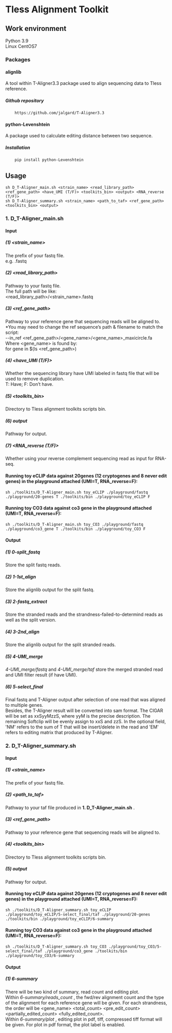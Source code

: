 # Tless Alignment Toolkit
## Work environment
Python 3.9  
Linux CentOS7

### Packages
#### alignlib  
A tool within T-Aligner3.3 package used to align sequencing data to Tless reference. 
##### Github repository  
        https://github.com/jalgard/T-Aligner3.3 

#### python-Levenshtein  
A package used to calculate editing distance between two sequence.
##### Installation
        pip install python-Levenshtein
	
## Usage
    sh D_T-Aligner_main.sh <strain_name> <read_library_path> <ref_gene_path> <have_UMI (T/F)> <toolkits_bin> <output> <RNA_reverse (T/F)> 
    sh D_T-Aligner_summary.sh <strain_name> <path_to_taf> <ref_gene_path> <toolkits_bin> <output>
### 1. D_T-Aligner_main.sh

#### Input
##### (1) <strain_name>
The prefix of your fastq file.  
e.g. <strain name>.fastq
##### (2) <read_library_path>  
Pathway to your fastq file.  
The full path will be like:  
<read_library_path>/<strain_name>.fastq
##### (3) <ref_gene_path>  
Pathway to your reference gene that sequencing reads will be aligned to.  
*You may need to change the ref sequence’s path & filename to match the script:  
--in_ref <ref_gene_path>/<gene_name>/<gene_name>_maxicircle.fa  
Where <gene_name> is found by:  
for gene in $(ls <ref_gene_path>)
##### (4) <have_UMI (T/F)>  
Whether the sequencing library have UMI labeled in fastq file that will be used to remove duplication.  
T: Have; F: Don’t have.
##### (5) <toolkits_bin>
Directory to Tless alignment toolkits scripts bin.
##### (6)  output
Pathway for output.
##### (7) <RNA_reverse (T/F)>
Whether using your reverse complement sequencing read as input for RNA-seq.

#### Running toy eCLIP data against 20genes (12 cryptogenes and 8 never edit genes) in the playground attached (UMI=T, RNA_reverse=F):
	sh ./toolkits/D_T-Aligner_main.sh toy_eCLIP ./playground/fastq ./playground/20-genes T ./toolkits/bin ./playground/toy_eCLIP F    
#### Running toy CO3 data against co3 gene in the playground attached (UMI=T, RNA_reverse=F):
	sh ./toolkits/D_T-Aligner_main.sh toy_CO3 ./playground/fastq ./playground/co3_gene T ./toolkits/bin ./playground/toy_CO3 F    



#### Output
##### (1) 0-split_fastq  
Store the split fastq reads.
##### (2) 1-1st_align  
Store the alignlib output for the split fastq.
##### (3) 2-fastq_extract  
Store the stranded reads and the strandness-failed-to-determind reads as well as the split version.
##### (4) 3-2nd_align  
Store the alignlib output for the split stranded reads.
##### (5) 4-UMI_merge  
 _4-UMI_merge/fastq_  and  _4-UMI_merge/taf_  store the merged stranded read and UMI filter result (if have UMI).
##### (6) 5-select_final  
Final fastq and T-Aligner output after selection of one read that was aligned to multiple genes.  
Besides, the T-Aligner result will be converted into sam format. The CIGAR will be set as xxSyyMzzS, where yyM is the precise description. The remaining Softclip will be evenly assign to xxS and zzS. In the optional field, 'NM' refers to the sum of T that will be insert/delete in the read and 'EM' refers to editing matrix that produced by T-Aligner.




### 2. D_T-Aligner_summary.sh

#### Input
##### (1) <strain_name>
The prefix of your fastq file.  
##### (2) <path_to_taf>
Pathway to your taf file produced in  **1. D_T-Aligner_main.sh** .  
##### (3) <ref_gene_path>
Pathway to your reference gene that sequencing reads will be aligned to.   
##### (4) <toolkits_bin>
Directory to Tless alignment toolkits scripts bin.  
##### (5) output
Pathway for output.  

#### Running toy eCLIP data against 20genes (12 cryptogenes and 8 never edit genes) in the playground attached (UMI=T, RNA_reverse=F):
	sh ./toolkits/D_T-Aligner_summary.sh toy_eCLIP ./playground/toy_eCLIP/5-select_final/taf ./playground/20-genes ./toolkits/bin ./playground/toy_eCLIP/6-summary    
#### Running toy CO3 data against co3 gene in the playground attached (UMI=T, RNA_reverse=F):
	sh ./toolkits/D_T-Aligner_summary.sh toy_CO3 ./playground/toy_CO3/5-select_final/taf ./playground/co3_gene ./toolkits/bin ./playground/toy_CO3/6-summary  

#### Output  
##### (1) 6-summary  
There will be two kind of summary, read count and editing plot.  
Within  _6-summary/reads_count_ , the fwd/rev alignment count and the type of the alignment for each reference gene will be given. For each strandness, the order will be <gene_name> <total_count> <pre_edit_count> <partially_edited_count> <fully_edited_count>.  
Within  _6-summary/plot_ , editing plot in pdf, tiff, compressed tiff format will be given. For plot in pdf format, the plot label is enabled.

	

